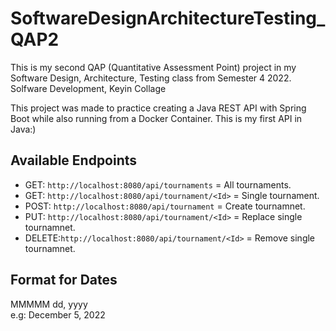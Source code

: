 # SoftwareDesignArchitectureTesting_QAP2
This is my second QAP (Quantitative Assessment Point) project in my Software Design, Architecture, Testing class from Semester 4 2022. 
Solfware Development, Keyin Collage

This project was made to practice creating a Java REST API with Spring Boot while also running from a Docker Container. This is my first API in Java:)

## Available Endpoints
- GET: `http://localhost:8080/api/tournaments` = All tournaments.
- GET: `http://localhost:8080/api/tournament/<Id>` = Single tournament.
- POST: `http://localhost:8080/api/tournament` = Create tournamnet.
- PUT: `http://localhost:8080/api/tournament/<Id>` = Replace single tournamnet.
- DELETE:`http://localhost:8080/api/tournament/<Id>` = Remove single tournamnet.

## Format for Dates
MMMMM dd, yyyy <br />
e.g: December 5, 2022
